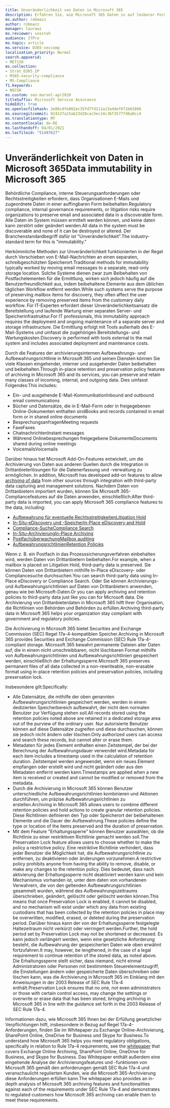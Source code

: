 ```yaml
---
title: Unveränderlichkeit von Daten in Microsoft 365
description: Erfahren Sie, wie Microsoft 365 Daten in auf lesbarer Form erhält, um rechtliche Compliance, interne Steuerungsanforderungen und Prozessrisiken zu erfüllen.
ms.author: robmazz
author: robmazz
manager: laurawi
ms.reviewer: sosstah
audience: ITPro
ms.topic: article
ms.service: O365-seccomp
localization_priority: Normal
search.appverid:
- MET150
ms.collection:
- Strat_O365_IP
- M365-security-compliance
- MS-Compliance
f1.keywords:
- NOCSH
ms.custom: seo-marvel-apr2020
titleSuffix: Microsoft Service Assurance
hideEdit: true
ms.openlocfilehash: 2e86cdfe082ec35fd7fd111a13a4def6f1b01806
ms.sourcegitcommit: 024137a15ab23d26cac5ec14c36f3577fd8a0cc4
ms.translationtype: MT
ms.contentlocale: de-DE
ms.lasthandoff: 04/01/2021
ms.locfileid: "51497627"
---
```

# <a name="data-immutability-in-microsoft-365"></a><span data-ttu-id="9e991-103">Unveränderlichkeit von Daten in Microsoft 365</span><span class="sxs-lookup"><span data-stu-id="9e991-103">Data immutability in Microsoft 365</span></span>

<span data-ttu-id="9e991-104">Behördliche Compliance, interne Steuerungsanforderungen oder Rechtsstreitigkeiten erfordern, dass Organisationen E-Mails und zugeordnete Daten in einer auffingbaren Form beibehalten.</span><span class="sxs-lookup"><span data-stu-id="9e991-104">Regulatory compliance, internal governance requirements, or litigation risks require organizations to preserve email and associated data in a discoverable form.</span></span> <span data-ttu-id="9e991-105">Alle Daten im System müssen ermittelt werden können, und keine daten kann zerstört oder geändert werden.</span><span class="sxs-lookup"><span data-stu-id="9e991-105">All data in the system must be discoverable and none of it can be destroyed or altered.</span></span> <span data-ttu-id="9e991-106">Der Branchenstandardbegriff dafür ist "Unveränderlichkeit".</span><span class="sxs-lookup"><span data-stu-id="9e991-106">The industry-standard term for this is "immutability."</span></span>

<span data-ttu-id="9e991-107">Herkömmliche Methoden zur Unveränderlichkeit funktionierten in der Regel durch Verschieben von E-Mail-Nachrichten an einen separaten, schreibgeschützten Speicherort.</span><span class="sxs-lookup"><span data-stu-id="9e991-107">Traditional methods for immutability typically worked by moving email messages to a separate, read-only storage location.</span></span> <span data-ttu-id="9e991-108">Solche Systeme dienen zwar zum Beibehalten von Postfachelementen für die Ermittlung, wirken sich jedoch häufig auf die Benutzerfreundlichkeit aus, indem beibehaltene Elemente aus dem üblichen täglichen Workflow entfernt werden.</span><span class="sxs-lookup"><span data-stu-id="9e991-108">While such systems serve the purpose of preserving mailbox items for discovery, they often affect the user experience by removing preserved items from the customary daily workflow.</span></span> <span data-ttu-id="9e991-109">Für IT-Experten erfordert dieser Unveränderlichkeitsansatz die Bereitstellung und laufende Wartung einer separaten Server- und Speicherinfrastruktur.</span><span class="sxs-lookup"><span data-stu-id="9e991-109">For IT professionals, this immutability approach requires the deployment and ongoing maintenance of a separate server and storage infrastructure.</span></span> <span data-ttu-id="9e991-110">Die Ermittlung erfolgt mit Tools außerhalb des E-Mail-Systems und umfasst die zugehörigen Bereitstellungs- und Wartungskosten.</span><span class="sxs-lookup"><span data-stu-id="9e991-110">Discovery is performed with tools external to the mail system and includes associated deployment and maintenance costs.</span></span>

<span data-ttu-id="9e991-111">Durch die Features der archivierungsinternen Aufbewahrungs- und Aufbewahrungsrichtlinie in Microsoft 365 und seinen Diensten können Sie viele Klassen eingehender, interner und ausgehender Daten beibehalten und beibehalten.</span><span class="sxs-lookup"><span data-stu-id="9e991-111">Through in-place retention and preservation policy features of archiving in Microsoft 365 and its services, you can preserve and retain many classes of incoming, internal, and outgoing data.</span></span> <span data-ttu-id="9e991-112">Dies umfasst Folgendes:</span><span class="sxs-lookup"><span data-stu-id="9e991-112">This includes:</span></span>

- <span data-ttu-id="9e991-113">Ein- und ausgehende E-Mail-Kommunikation</span><span class="sxs-lookup"><span data-stu-id="9e991-113">Inbound and outbound email communications</span></span>
- <span data-ttu-id="9e991-114">Bücher und Datensätze, die in E-Mail-Form oder in freigegebenen Online-Dokumenten enthalten sind</span><span class="sxs-lookup"><span data-stu-id="9e991-114">Books and records contained in email form or in shared online documents</span></span>
- <span data-ttu-id="9e991-115">Besprechungsanfragen</span><span class="sxs-lookup"><span data-stu-id="9e991-115">Meeting requests</span></span>
- <span data-ttu-id="9e991-116">Faxe</span><span class="sxs-lookup"><span data-stu-id="9e991-116">Faxes</span></span>
- <span data-ttu-id="9e991-117">Chatnachrichten</span><span class="sxs-lookup"><span data-stu-id="9e991-117">Instant messages</span></span>
- <span data-ttu-id="9e991-118">Während Onlinebesprechungen freigegebene Dokumente</span><span class="sxs-lookup"><span data-stu-id="9e991-118">Documents shared during online meetings</span></span>
- <span data-ttu-id="9e991-119">Voicemails</span><span class="sxs-lookup"><span data-stu-id="9e991-119">Voicemails</span></span>

<span data-ttu-id="9e991-120">Darüber hinaus hat Microsoft Add-On-Features entwickelt, um die Archivierung von Daten aus anderen Quellen durch die Integration in Drittanbieterlösungen für die Datenerfassung und -verwaltung zu ermöglichen. [](https://support.office.com/article/Archiving-third-party-data-in-Office-365-0ce338d5-3666-4a18-86ab-c6910ff408cc)</span><span class="sxs-lookup"><span data-stu-id="9e991-120">In addition, Microsoft has developed add-on features to allow [archiving of data](https://support.office.com/article/Archiving-third-party-data-in-Office-365-0ce338d5-3666-4a18-86ab-c6910ff408cc) from other sources through integration with third-party data capturing and management solutions.</span></span> <span data-ttu-id="9e991-121">Nachdem Daten von Drittanbietern importiert wurden, können Sie Microsoft 365-Compliancefeatures auf die Daten anwenden, einschließlich:</span><span class="sxs-lookup"><span data-stu-id="9e991-121">After third-party data is imported, you can apply Microsoft 365 compliance features to the data, including:</span></span>

- [<span data-ttu-id="9e991-122">Aufbewahrung für eventuelle Rechtsstreitigkeiten</span><span class="sxs-lookup"><span data-stu-id="9e991-122">Litigation Hold</span></span>](/microsoft-365/compliance/create-a-litigation-hold)
- [<span data-ttu-id="9e991-123">In-Situ-eDiscovery und -Speicher</span><span class="sxs-lookup"><span data-stu-id="9e991-123">In-Place eDiscovery and Hold</span></span>](/microsoft-365/compliance/manage-legal-investigations)
- [<span data-ttu-id="9e991-124">Compliance-Suche</span><span class="sxs-lookup"><span data-stu-id="9e991-124">Compliance Search</span></span>](/microsoft-365/compliance/search-for-content)
- [<span data-ttu-id="9e991-125">In-Situ-Archivierung</span><span class="sxs-lookup"><span data-stu-id="9e991-125">In-Place Archiving</span></span>](/microsoft-365/compliance/enable-archive-mailboxes)
- [<span data-ttu-id="9e991-126">Postfachüberwachung</span><span class="sxs-lookup"><span data-stu-id="9e991-126">Mailbox auditing</span></span>](/microsoft-365/compliance/enable-mailbox-auditing)
- [<span data-ttu-id="9e991-127">Aufbewahrungsrichtlinien</span><span class="sxs-lookup"><span data-stu-id="9e991-127">Retention Policies</span></span>](/microsoft-365/compliance/retention-policies)

<span data-ttu-id="9e991-128">Wenn z. B. ein Postfach in das Prozesssicherungsverfahren einbehalten wird, werden Daten von Drittanbietern beibehalten.</span><span class="sxs-lookup"><span data-stu-id="9e991-128">For example, when a mailbox is placed on Litigation Hold, third-party data is preserved.</span></span> <span data-ttu-id="9e991-129">Sie können Daten von Drittanbietern mithilfe In-Place eDiscovery- oder Compliancesuche durchsuchen.</span><span class="sxs-lookup"><span data-stu-id="9e991-129">You can search third-party data using In-Place eDiscovery or Compliance Search.</span></span> <span data-ttu-id="9e991-130">Oder Sie können Archivierungs- und Aufbewahrungsrichtlinien auf Daten von Drittanbietern anwenden, genau wie bei Microsoft-Daten.</span><span class="sxs-lookup"><span data-stu-id="9e991-130">Or you can apply archiving and retention policies to third-party data just like you can for Microsoft data.</span></span> <span data-ttu-id="9e991-131">Die Archivierung von Drittanbieterdaten in Microsoft 365 hilft Ihrer Organisation, die Richtlinien von Behörden und Behörden zu erfüllen.</span><span class="sxs-lookup"><span data-stu-id="9e991-131">Archiving third-party data in Microsoft 365 helps your organization stay compliant with government and regulatory policies.</span></span>

<span data-ttu-id="9e991-132">Die Archivierung in Microsoft 365 bietet Securities and Exchange Commission (SEC) Regel 17a-4-kompatiblen Speicher.</span><span class="sxs-lookup"><span data-stu-id="9e991-132">Archiving in Microsoft 365 provides Securities and Exchange Commission (SEC) Rule 17a-4-compliant storage.</span></span> <span data-ttu-id="9e991-133">Microsoft 365 bewahrt permanente Dateien aller Daten auf, die in einem nicht umschreibbaren, nicht löschbaren Format mithilfe von Aufbewahrungsrichtlinien und Aufbewahrungsrichtlinien gespeichert werden, einschließlich der Erhaltungssperre.</span><span class="sxs-lookup"><span data-stu-id="9e991-133">Microsoft 365 preserves permanent files of all data collected in a non-rewriteable, non-erasable format using in-place retention policies and preservation policies, including preservation lock.</span></span>

<span data-ttu-id="9e991-134">Insbesondere gilt:</span><span class="sxs-lookup"><span data-stu-id="9e991-134">Specifically:</span></span>

- <span data-ttu-id="9e991-135">Alle Datensätze, die mithilfe der oben genannten Aufbewahrungsrichtlinien gespeichert werden, werden in einem dedizierten Speicherbereich aufbewahrt, der nicht dem normalen Benutzer zur Verfügung stehen soll.</span><span class="sxs-lookup"><span data-stu-id="9e991-135">All records stored using the retention policies noted above are retained in a dedicated storage area out of the purview of the ordinary user.</span></span> <span data-ttu-id="9e991-136">Nur autorisierte Benutzer können auf diese Datensätze zugreifen und diese durchsuchen, können sie jedoch nicht ändern oder löschen.</span><span class="sxs-lookup"><span data-stu-id="9e991-136">Only authorized users can access and search these records, but cannot alter or erase them.</span></span>
- <span data-ttu-id="9e991-137">Metadaten für jedes Element enthalten einen Zeitstempel, der bei der Berechnung der Aufbewahrungsdauer verwendet wird.</span><span class="sxs-lookup"><span data-stu-id="9e991-137">Metadata for each item includes a timestamp used in the calculation of retention duration.</span></span> <span data-ttu-id="9e991-138">Zeitstempel werden angewendet, wenn ein neues Element empfangen oder erstellt wird und nicht geändert oder aus den Metadaten entfernt werden kann.</span><span class="sxs-lookup"><span data-stu-id="9e991-138">Timestamps are applied when a new item is received or created and cannot be modified or removed from the metadata.</span></span>
- <span data-ttu-id="9e991-139">Durch die Archivierung in Microsoft 365 können Benutzer unterschiedliche Aufbewahrungsrichtlinien kombinieren und Aktionen durchführen, um präzise Aufbewahrungsrichtlinien zu erstellen.</span><span class="sxs-lookup"><span data-stu-id="9e991-139">Archiving in Microsoft 365 allows users to combine different retention policies and hold actions to create granular retention policies.</span></span> <span data-ttu-id="9e991-140">Diese Richtlinien definieren den Typ oder Speicherort der beibehaltenen Elemente und die Dauer der Aufbewahrung.</span><span class="sxs-lookup"><span data-stu-id="9e991-140">These policies define the type or location of the items preserved and the duration of preservation.</span></span>
- <span data-ttu-id="9e991-141">Mit dem Feature "Erhaltungssperre" können Benutzer auswählen, ob die Richtlinie zu einer restriktiven Richtlinie gemacht werden soll.</span><span class="sxs-lookup"><span data-stu-id="9e991-141">The Preservation Lock feature allows users to choose whether to make the policy a restrictive policy.</span></span> <span data-ttu-id="9e991-142">Eine restriktive Richtlinie verhindert, dass jeder Benutzer die Möglichkeit hat, die Aufbewahrungsrichtlinie zu entfernen, zu deaktivieren oder änderungen vorzunehmen.</span><span class="sxs-lookup"><span data-stu-id="9e991-142">A restrictive policy prohibits anyone from having the ability to remove, disable, or make any changes to the retention policy.</span></span> <span data-ttu-id="9e991-143">Dies bedeutet, dass nach aktivierung der Erhaltungssperre nicht deaktiviert werden kann und kein Mechanismus vorhanden ist, unter dem daten von vorhandenen Verwahrern, die von den geltenden Aufbewahrungsrichtlinien gesammelt wurden, während des Aufbewahrungszeitraums überschrieben, geändert, gelöscht oder gelöscht werden können.</span><span class="sxs-lookup"><span data-stu-id="9e991-143">This means that once Preservation Lock is enabled, it cannot be disabled, and no mechanism will exist under which any data from existing custodians that has been collected by the retention policies in place may be overwritten, modified, erased, or deleted during the preservation period.</span></span> <span data-ttu-id="9e991-144">Darüber hinaus kann der von der Erhaltungssperre festgelegte Haltezeitraum nicht verkürzt oder verringert werden.</span><span class="sxs-lookup"><span data-stu-id="9e991-144">Further, the hold period set by Preservation Lock may not be shortened or decreased.</span></span> <span data-ttu-id="9e991-145">Es kann jedoch verlängert werden, wenn eine gesetzliche Anforderung besteht, die Aufbewahrung der gespeicherten Daten wie oben erwähnt fortzufahren.</span><span class="sxs-lookup"><span data-stu-id="9e991-145">It may, however, be lengthened, in the case of a legal requirement to continue retention of the stored data, as noted above.</span></span> <span data-ttu-id="9e991-146">Die Erhaltungssperre stellt sicher, dass niemand, nicht einmal Administratoren oder Personen mit bestimmtem Steuerelementzugriff, die Einstellungen ändern oder gespeicherte Daten überschreiben oder löschen kann, was die Archivierung in Microsoft 365 im Einklang mit den Anweisungen in der 2003 Release of SEC Rule 17a-4 enthält.</span><span class="sxs-lookup"><span data-stu-id="9e991-146">Preservation Lock ensures that no one, not even administrators or those with certain control access, may change the settings or overwrite or erase data that has been stored, bringing archiving in Microsoft 365 in line with the guidance set forth in the 2003 Release of SEC Rule 17a-4.</span></span>

<span data-ttu-id="9e991-147">Informationen dazu, wie Microsoft 365 Ihnen bei der Erfüllung gesetzlicher Verpflichtungen hilft, [](https://www.microsoft.com/microsoft-365/blog/wp-content/uploads/2015/11/Microsoft-EOA-White-Paper.pdf) insbesondere in Bezug auf Regel 17a-4-Anforderungen, finden Sie im Whitepaper zu Exchange Online-Archivierung, SharePoint Online, OneDrive for Business und Skype for Business.</span><span class="sxs-lookup"><span data-stu-id="9e991-147">To understand how Microsoft 365 helps you meet regulatory obligations, specifically in relation to Rule 17a-4 requirements, see the [whitepaper](https://www.microsoft.com/microsoft-365/blog/wp-content/uploads/2015/11/Microsoft-EOA-White-Paper.pdf) that covers Exchange Online Archiving, SharePoint Online, OneDrive for Business, and Skype for Business.</span></span> <span data-ttu-id="9e991-148">Das Whitepaper enthält außerdem eine eingehende Analyse der Archivierungsfeatures und -funktionen von Microsoft 365 gemäß den anforderungen gemäß SEC Rule 17a-4 und veranschaulicht regulierten Kunden, wie die Microsoft 365-Archivierung diese Anforderungen erfüllen kann.</span><span class="sxs-lookup"><span data-stu-id="9e991-148">The whitepaper also provides an in-depth analysis of Microsoft 365 archiving features and functionalities against each of the requirements under SEC Rule 17a-4 and demonstrates to regulated customers how Microsoft 365 archiving can enable them to meet these requirements.</span></span>
